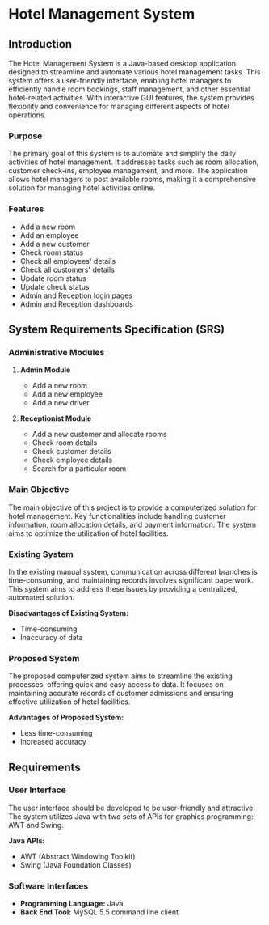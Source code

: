 # Hotel Management System

## Introduction

The Hotel Management System is a Java-based desktop application designed to streamline and automate various hotel management tasks. This system offers a user-friendly interface, enabling hotel managers to efficiently handle room bookings, staff management, and other essential hotel-related activities. With interactive GUI features, the system provides flexibility and convenience for managing different aspects of hotel operations.

### Purpose

The primary goal of this system is to automate and simplify the daily activities of hotel management. It addresses tasks such as room allocation, customer check-ins, employee management, and more. The application allows hotel managers to post available rooms, making it a comprehensive solution for managing hotel activities online.

### Features

- Add a new room
- Add an employee
- Add a new customer
- Check room status
- Check all employees' details
- Check all customers' details
- Update room status
- Update check status
- Admin and Reception login pages
- Admin and Reception dashboards

## System Requirements Specification (SRS)

### Administrative Modules

1. **Admin Module**
   - Add a new room
   - Add a new employee
   - Add a new driver

2. **Receptionist Module**
   - Add a new customer and allocate rooms
   - Check room details
   - Check customer details
   - Check employee details
   - Search for a particular room

### Main Objective

The main objective of this project is to provide a computerized solution for hotel management. Key functionalities include handling customer information, room allocation details, and payment information. The system aims to optimize the utilization of hotel facilities.

### Existing System

In the existing manual system, communication across different branches is time-consuming, and maintaining records involves significant paperwork. This system aims to address these issues by providing a centralized, automated solution.

**Disadvantages of Existing System:**
- Time-consuming
- Inaccuracy of data

### Proposed System

The proposed computerized system aims to streamline the existing processes, offering quick and easy access to data. It focuses on maintaining accurate records of customer admissions and ensuring effective utilization of hotel facilities.

**Advantages of Proposed System:**
- Less time-consuming
- Increased accuracy

## Requirements

### User Interface

The user interface should be developed to be user-friendly and attractive. The system utilizes Java with two sets of APIs for graphics programming: AWT and Swing.

**Java APIs:**
- AWT (Abstract Windowing Toolkit)
- Swing (Java Foundation Classes)

### Software Interfaces

- **Programming Language:** Java
- **Back End Tool:** MySQL 5.5 command line client